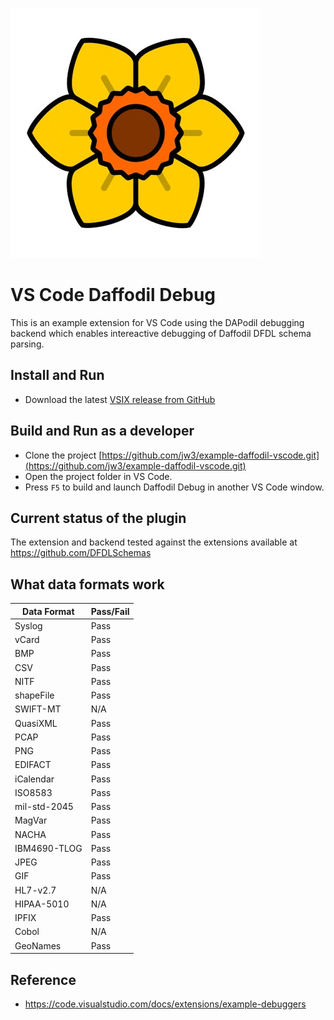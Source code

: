 ![Daffodil Debug](images/daffodil.jpg)

# VS Code Daffodil Debug

This is an example extension for VS Code using the DAPodil debugging backend which enables intereactive debugging of Daffodil DFDL schema parsing.

## Install and Run

* Download the latest [VSIX release from GitHub](https://github.com/jw3/example-daffodil-vscode/releases)

## Build and Run as a developer 

* Clone the project [https://github.com/jw3/example-daffodil-vscode.git](https://github.com/jw3/example-daffodil-vscode.git)
* Open the project folder in VS Code.
* Press `F5` to build and launch Daffodil Debug in another VS Code window.

## Current status of the plugin

The extension and backend tested against the extensions available at https://github.com/DFDLSchemas

## What data formats work


| Data Format  | Pass/Fail |
|--------------|-----------|
| Syslog       | Pass      |
| vCard        | Pass      |
| BMP          | Pass      |
| CSV          | Pass      |
| NITF         | Pass      |
| shapeFile    | Pass      |
| SWIFT-MT     | N/A       |
| QuasiXML     | Pass      |
| PCAP         | Pass      |
| PNG          | Pass      |
| EDIFACT      | Pass      |
| iCalendar    | Pass      |
| ISO8583      | Pass      |
| mil-std-2045 | Pass      |
| MagVar       | Pass      |
| NACHA        | Pass      |
| IBM4690-TLOG | Pass      |
| JPEG         | Pass      |
| GIF          | Pass      |
| HL7-v2.7     | N/A       |
| HIPAA-5010   | N/A       |
| IPFIX        | Pass      |
| Cobol        | N/A       |
| GeoNames     | Pass      |


## Reference
- https://code.visualstudio.com/docs/extensions/example-debuggers
